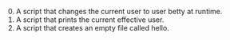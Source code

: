0. A script that changes the current user to user betty at runtime.
1. A script that prints the current effective user.
2. A script that creates an empty file called hello.
